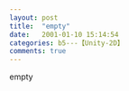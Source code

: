 ```yaml
---
layout: post
title:  "empty"
date:   2001-01-10 15:14:54
categories: b5---【Unity-2D】
comments: true
---
```

empty
